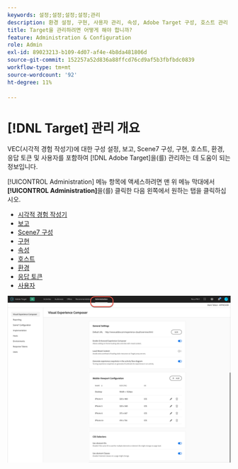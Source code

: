 ```yaml
---
keywords: 설정;설정;설정;설정;관리
description: 환경 설정, 구현, 사용자 관리, 속성, Adobe Target 구성, 호스트 관리 및 응답 토큰을 포함하여 Scene7을 설정합니다.
title: Target을 관리하려면 어떻게 해야 합니까?
feature: Administration & Configuration
role: Admin
exl-id: 89023213-b109-4d07-af4e-4b8da481806d
source-git-commit: 152257a52d836a88ffcd76cd9af5b3fbfbdc0839
workflow-type: tm+mt
source-wordcount: '92'
ht-degree: 11%

---
```


# [!DNL Target] 관리 개요

VEC(시각적 경험 작성기)에 대한 구성 설정, 보고, Scene7 구성, 구현, 호스트, 환경, 응답 토큰 및 사용자를 포함하여 [!DNL Adobe Target]을(를) 관리하는 데 도움이 되는 정보입니다.

[!UICONTROL Administration] 메뉴 항목에 액세스하려면 맨 위 메뉴 막대에서 **[!UICONTROL Administration]**&#x200B;을(를) 클릭한 다음 왼쪽에서 원하는 탭을 클릭하십시오.

* [시각적 경험 작성기](/help/main/administrating-target/visual-experience-composer-set-up.md)
* [보고](/help/main/administrating-target/reporting.md)
* [Scene7 구성](/help/main/administrating-target/scene7-settings.md)
* [구현](/help/main/c-implementing-target/implementing-target.md)
* [속성](/help/main/administrating-target/c-user-management/property-channel/property-channel.md)
* [호스트](/help/main/administrating-target/hosts.md)
* [환경](/help/main/administrating-target/environments.md)
* [응답 토큰](/help/main/administrating-target/response-tokens.md)
* [사용자](/help/main/administrating-target/c-user-management/user-management.md)

![Adobe Target 관리 메뉴](/help/main/administrating-target/assets/administration.png)
